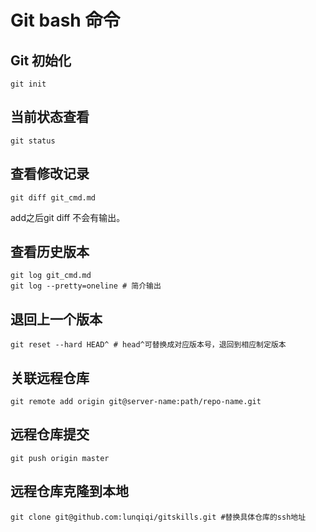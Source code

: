 # Git bash 命令  
## Git 初始化  
~~~shell
git init
~~~
## 当前状态查看  
~~~shell
git status
~~~  
## 查看修改记录  
~~~shell
git diff git_cmd.md
~~~  
add之后git diff 不会有输出。  
## 查看历史版本  
~~~shell
git log git_cmd.md
git log --pretty=oneline # 简介输出
~~~
## 退回上一个版本  
~~~shell
git reset --hard HEAD^ # head^可替换成对应版本号，退回到相应制定版本
~~~  
## 关联远程仓库  
~~~shell
git remote add origin git@server-name:path/repo-name.git
~~~  

## 远程仓库提交  
~~~shell
git push origin master
~~~  
## 远程仓库克隆到本地  
~~~shell
git clone git@github.com:lunqiqi/gitskills.git #替换具体仓库的ssh地址
~~~  

